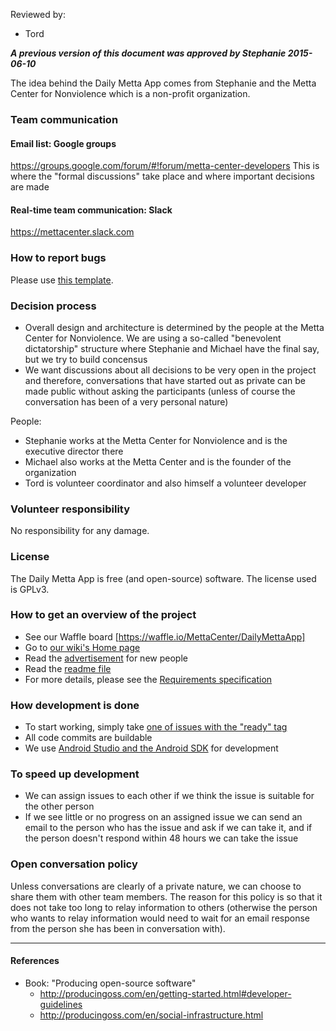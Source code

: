 Reviewed by:
* Tord

***A previous version of this document was approved by Stephanie 2015-06-10***


The idea behind the Daily Metta App comes from Stephanie and the Metta Center for Nonviolence which is a non-profit organization.


### Team communication

#### Email list: Google groups
https://groups.google.com/forum/#!forum/metta-center-developers
This is where the "formal discussions" take place and where important decisions are made

#### Real-time team communication: Slack
https://mettacenter.slack.com


### How to report bugs

Please use [this template](https://github.com/MettaCenter/DailyMettaApp/blob/master/docs/bug-report-template.md).


### Decision process

* Overall design and architecture is determined by the people at the Metta Center for Nonviolence. We are using a so-called "benevolent dictatorship" structure where Stephanie and Michael have the final say, but we try to build concensus
* We want discussions about all decisions to be very open in the project and therefore, conversations that have started out as private can be made public without asking the participants (unless of course the conversation has been of a very personal nature)

People:
* Stephanie works at the Metta Center for Nonviolence and is the executive director there
* Michael also works at the Metta Center and is the founder of the organization
* Tord is volunteer coordinator and also himself a volunteer developer


### Volunteer responsibility

No responsibility for any damage.


### License

The Daily Metta App is free (and open-source) software. The license used is GPLv3.


### How to get an overview of the project

* See our Waffle board [https://waffle.io/MettaCenter/DailyMettaApp]
* Go to [our wiki's Home page](https://github.com/MettaCenter/DailyMettaApp/wiki)
* Read the [advertisement](advertisement-for-devs.md) for new people
* Read the [readme file](../../README.md)
* For more details, please see the [Requirements specification](../requirements-spec.md)


### How development is done

* To start working, simply take [one of issues with the "ready" tag](https://github.com/MettaCenter/DailyMettaApp/labels/ready)
* All code commits are buildable
* We use [Android Studio and the Android SDK](https://developer.android.com/sdk/index.html) for development

### To speed up development

* We can assign issues to each other if we think the issue is suitable for the other person
* If we see little or no progress on an assigned issue we can send an email to the person who has the issue and ask if we can take it, and if the person doesn't respond within 48 hours we can take the issue


### Open conversation policy

Unless conversations are clearly of a private nature, we can choose to share them with other team members. The reason for this policy is so that it does not take too long to relay information to others (otherwise the person who wants to relay information would need to wait for an email response from the person she has been in conversation with).


***


#### References

* Book: "Producing open-source software"
  * http://producingoss.com/en/getting-started.html#developer-guidelines
  * http://producingoss.com/en/social-infrastructure.html

